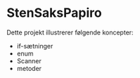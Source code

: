 # StenSaksPapiro

Dette projekt illustrerer følgende koncepter:
- if-sætninger
- enum
- Scanner
- metoder
